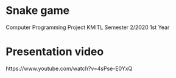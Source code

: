  <h1>Snake game</h1> 
 <p>Computer Programming Project KMITL Semester 2/2020 1st Year<p>
 <h1>Presentation video</h1> 
 <p>https://www.youtube.com/watch?v=4sPse-E0YxQ<p>
